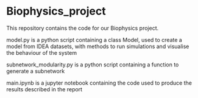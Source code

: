 # Biophysics_project

This repository contains the code for our Biophysics project.

model.py is a python script containing a class Model, used to create a model from IDEA datasets, with methods to run simulations and visualise the behaviour of the system

subnetwork_modularity.py is a python script containing a function to generate a subnetwork

main.ipynb is a jupyter notebook containing the code used to produce the results described in the report
